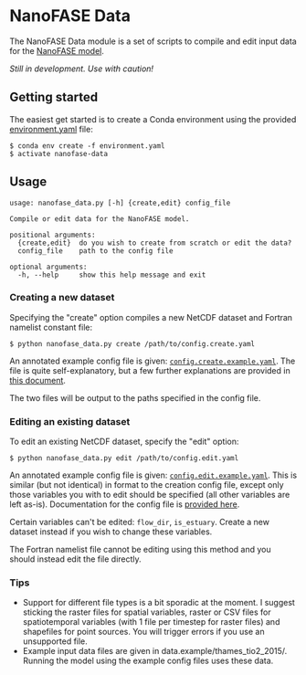 # NanoFASE Data

The NanoFASE Data module is a set of scripts to compile and edit input data for the [NanoFASE model](https://github.com/nerc-ceh/nanofase).

*Still in development. Use with caution!*

## Getting started

The easiest get started is to create a Conda environment using the provided [environment.yaml](./environment.yaml) file:

```shell script
$ conda env create -f environment.yaml
$ activate nanofase-data
```

## Usage

```
usage: nanofase_data.py [-h] {create,edit} config_file

Compile or edit data for the NanoFASE model.

positional arguments:
  {create,edit}  do you wish to create from scratch or edit the data?
  config_file    path to the config file

optional arguments:
  -h, --help     show this help message and exit
```

### Creating a new dataset

Specifying the "create" option compiles a new NetCDF dataset and Fortran namelist constant file:

```shell script
$ python nanofase_data.py create /path/to/config.create.yaml
```

An annotated example config file is given: [`config.create.example.yaml`](config.create.example.yaml). The file is quite self-explanatory, but a few further explanations are provided in [this document](docs/config.md).

The two files will be output to the paths specified in the config file.

### Editing an existing dataset

To edit an existing NetCDF dataset, specify the "edit" option:

```shell script
$ python nanofase_data.py edit /path/to/config.edit.yaml
```

An annotated example config file is given: [`config.edit.example.yaml`](config.edit.example.yaml). This is similar (but not identical) in format to the creation config file, except only those variables you with to edit should be specified (all other variables are left as-is). Documentation for the config file is [provided here](docs/config.md).

Certain variables can't be edited: `flow_dir`, `is_estuary`. Create a new dataset instead if you wish to change these variables.

The Fortran namelist file cannot be editing using this method and you should instead edit the file directly.

### Tips
- Support for different file types is a bit sporadic at the moment. I suggest sticking the raster files for spatial variables, raster or CSV files for spatiotemporal variables (with 1 file per timestep for raster files) and shapefiles for point sources. You will trigger errors if you use an unsupported file.
- Example input data files are given in data.example/thames_tio2_2015/. Running the model using the example config files uses these data. 